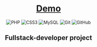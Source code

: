 <div align="center">

# [Demo](https://dibrovgleb.infinityfreeapp.com/aton/index.php)

![PHP](https://img.shields.io/badge/php-181717?style=for-the-badge&logo=php&logoColor=#FFFFFF)
![CSS3](https://img.shields.io/badge/CSS3-181717?style=for-the-badge&logo=css3&logoColor=1572B6)
![MySQL](https://img.shields.io/badge/MySQL-181717?style=for-the-badge&logo=mysql&logoColor=white)
![Git](https://img.shields.io/badge/-Git-181717?style=for-the-badge&logo=git)
![GitHub](https://img.shields.io/badge/-GitHub-181717?style=for-the-badge&logo=github)

## Fullstack-developer project

</div>
